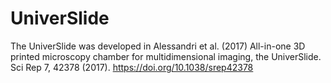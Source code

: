 # UniverSlide
The UniverSlide was developed in Alessandri et al. (2017) All-in-one 3D printed microscopy chamber for multidimensional imaging, the UniverSlide. Sci Rep 7, 42378 (2017). https://doi.org/10.1038/srep42378
